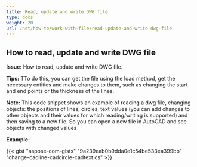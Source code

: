 ```yaml
---
title: Read, update and write DWG file
type: docs
weight: 20
url: /net/how-to/work-with-file/read-update-and-write-dwg-file
---
```



## **How to read, update and write DWG file**

**Issue:** How to read, update and write DWG file.

**Tips:** TTo do this, you can get the file using the load method, get the necessary entities and make changes to them, such as changing the start and end points or the thickness of the lines.

**Note:** This code snippet shows an example of reading a dwg file, changing objects: the positions of lines, circles, text values (you can add changes to other objects and their values for which reading/writing is supported) and then saving to a new file. So you can open a new file in AutoCAD and see objects with changed values

**Example:**

{{< gist "aspose-com-gists" "9a239eab0b9dda0e1c54be533ea399bb" "change-cadline-cadcircle-cadtext.cs" >}}